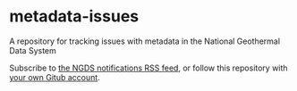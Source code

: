 metadata-issues
===============

A repository for tracking issues with metadata in the National Geothermal Data System

Subscribe to [the NGDS notifications RSS feed](https://github.com/ngds-notifications.private.atom?token=0406d73cfcdd51bde4f5b229f201ae4c), or follow this repository with [your own Gitub account](https://help.github.com/articles/signing-up-for-a-new-github-account).
